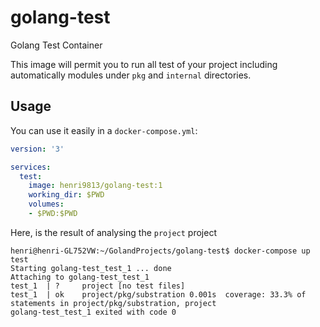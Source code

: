 # golang-test

Golang Test Container

This image will permit you to run all test of your project including automatically modules under `pkg` and `internal` directories.

## Usage

You can use it easily in a `docker-compose.yml`:
```yaml
version: '3'

services:
  test:
    image: henri9813/golang-test:1
    working_dir: $PWD
    volumes:
    - $PWD:$PWD
``` 

Here, is the result of analysing the `project` project
```
henri@henri-GL752VW:~/GolandProjects/golang-test$ docker-compose up test
Starting golang-test_test_1 ... done
Attaching to golang-test_test_1
test_1  | ?     project [no test files]
test_1  | ok    project/pkg/substration 0.001s  coverage: 33.3% of statements in project/pkg/substration, project
golang-test_test_1 exited with code 0
```
